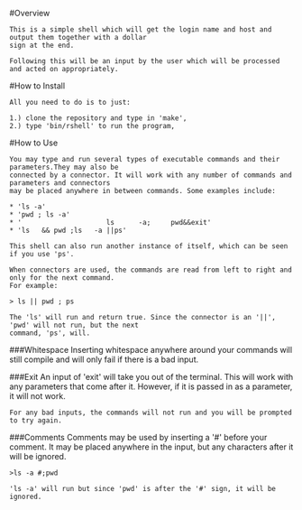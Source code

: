 #Overview

	This is a simple shell which will get the login name and host and output them together with a dollar
	sign at the end.

	Following this will be an input by the user which will be processed and acted on appropriately. 
	
#How to Install

	All you need to do is to just: 
	
	1.) clone the repository and type in 'make',
	2.) type 'bin/rshell' to run the program,
	
#How to Use

	You may type and run several types of executable commands and their parameters.They may also be 
	connected by a connector. It will work with any number of commands and parameters and connectors 
	may be placed anywhere in between commands. Some examples include: 
	
	* 'ls -a'
	* 'pwd ; ls -a'
	* '						ls		-a;		pwd&&exit'
	* 'ls	&& pwd ;ls   -a ||ps'

	This shell can also run another instance of itself, which can be seen if you use 'ps'. 

	When connectors are used, the commands are read from left to right and only for the next command. 
	For example: 

	> ls || pwd ; ps

	The 'ls' will run and return true. Since the connector is an '||', 'pwd' will not run, but the next 
	command, 'ps', will. 

###Whitespace
	Inserting whitespace anywhere around your commands will still compile and will only fail if there 
	is a bad input.

###Exit
	An input of 'exit' will take you out of the terminal. This will work with any parameters that come 
	after it. However, if it is passed in as a parameter, it will not work. 

	For any bad inputs, the commands will not run and you will be prompted to try again.

###Comments
	Comments may be used by inserting a '#' before your comment. It may be placed anywhere in the input,
	but any characters after it will be ignored. 

	>ls -a #;pwd

	'ls -a' will run but since 'pwd' is after the '#' sign, it will be ignored.



